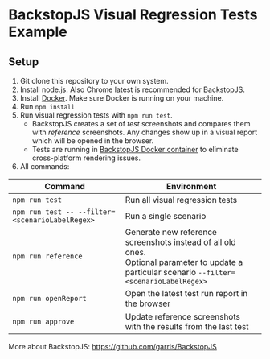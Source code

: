 # BackstopJS Visual Regression Tests Example

## Setup

1. Git clone this repository to your own system.
2. Install node.js. Also Chrome latest is recommended for BackstopJS.
3. Install [Docker](https://docs.docker.com/install/). Make sure Docker is running on your machine.
4. Run `npm install`
5. Run visual regression tests with `npm run test`.
    - BackstopJS creates a set of _test_ screenshots and compares them with _reference_ screenshots. Any changes show up in a visual report which will be opened in the browser.
    - Tests are running in [BackstopJS Docker container](https://hub.docker.com/r/backstopjs/backstopjs/) to eliminate cross-platform rendering issues.
6. All commands:

| Command  | Environment |
| ------------- | ------------- |
| `npm run test`  | Run all visual regression tests |
| `npm run test -- --filter=<scenarioLabelRegex>`  | Run a single scenario |
| `npm run reference`  | Generate new reference screenshots instead of all old ones. <br>Optional parameter to update a particular scenario `--filter=<scenarioLabelRegex>`</br> |
| `npm run openReport`  | Open the latest test run report in the browser |
| `npm run approve`  | Update reference screenshots with the results from the last test  |


More about BackstopJS: https://github.com/garris/BackstopJS
